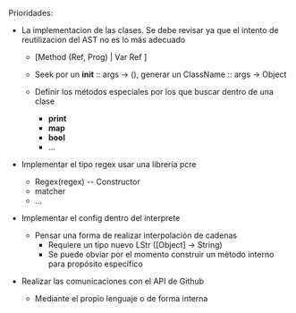 
Prioridades:

  - La implementacion de las clases. Se debe revisar ya que el intento de
    reutilizacion del AST no es lo más adecuado
    - [Method (Ref, Prog) | Var Ref ]

    - Seek por un __init__ :: args -> (), generar un ClassName :: args -> Object

    - Definir los métodos especiales por los que buscar dentro de una clase
      - __print__
      - __map__
      - __bool__
      - ...

  - Implementar el tipo regex usar una librería pcre
    - Regex(regex) -- Constructor
    - matcher
    - ...


  - Implementar el config dentro del interprete
    - Pensar una forma de realizar interpolación de cadenas
      - Requiere un tipo nuevo LStr ([Object] -> String)
      - Se puede obviar por el momento construir un método interno para
        propósito específico

  - Realizar las comunicaciones con el API de Github
    - Mediante el propio lenguaje o de forma interna
